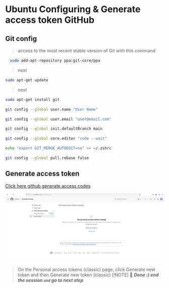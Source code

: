 # Ubuntu Configuring & Generate access token GitHub

## Git config

>access to the most recent stable version of Git with this command

```bash
  sudo add-apt-repository ppa:git-core/ppa
```

>next

```bash
sudo apt-get update
```

>next

```bash
sudo apt-get install git
```

```bash
git config --global user.name "User Name"
```

```bash
git config --global user.email "user@email.com"
```

```bash
git config --global init.defaultBranch main
```

```bash
git config --global core.editor "code --wait"
```

```bash
echo "export GIT_MERGE_AUTOEDIT=no" >> ~/.zshrc
```

```bash
git config --global pull.rebase false
```

## Generate access token

[Click here github generate access codes](https://github.com/settings/tokens)

![generate access codes 1](../Assets/generate-access-codes-1.png)

>On the Personal access tokens (classic) page, click Generate new token and then Generate new token (classic)
>[!NOTE]
> 📌 ***Done :) end the session `and` go to next step***
